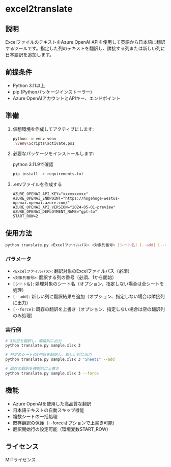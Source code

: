# excel2translate

## 説明

ExcelファイルのテキストをAzure OpenAI APIを使用して英語から日本語に翻訳するツールです。指定した列のテキストを翻訳し、隣接する列または新しい列に日本語訳を追加します。

## 前提条件

- Python 3.11以上
- pip (Pythonパッケージインストーラー)
- Azure OpenAIアカウントとAPIキー、エンドポイント

## 準備

1. 仮想環境を作成してアクティブにします:

    ```sh
    python -m venv venv
    .\venv\Scripts\activate.ps1
    ```

2. 必要なパッケージをインストールします:

    python 3.11.9で確認

    ```sh
    pip install -r requirements.txt
    ```

3. .envファイルを作成する

   ```env
   AZURE_OPENAI_API_KEY="xxxxxxxxxx"
   AZURE_OPENAI_ENDPOINT="https://hogehoge-westus-openai.openai.azure.com/"
   AZURE_OPENAI_API_VERSION="2024-05-01-preview"
   AZURE_OPENAI_DEPLOYMENT_NAME="gpt-4o"
   START_ROW=2
   ```

## 使用方法

```sh
python translate.py <Excelファイルパス> <対象列番号> [シート名] [--add] [--force]
```

### パラメータ

- `<Excelファイルパス>`: 翻訳対象のExcelファイルパス（必須）
- `<対象列番号>`: 翻訳する列の番号（必須、1から開始）
- `[シート名]`: 処理対象のシート名（オプション、指定しない場合は全シートを処理）
- `[--add]`: 新しい列に翻訳結果を追加（オプション、指定しない場合は隣接列に出力）
- `[--force]`: 既存の翻訳を上書き（オプション、指定しない場合は空の翻訳列のみ処理）

### 実行例

```sh
# 3列目を翻訳し、隣接列に出力
python translate.py sample.xlsx 3

# 特定のシートの3列目を翻訳し、新しい列に出力
python translate.py sample.xlsx 3 "Sheet1" --add

# 既存の翻訳を強制的に上書き
python translate.py sample.xlsx 3 --force
```

## 機能

- Azure OpenAIを使用した高品質な翻訳
- 日本語テキストの自動スキップ機能
- 複数シートの一括処理
- 既存翻訳の保護（--forceオプションで上書き可能）
- 翻訳開始行の設定可能（環境変数START_ROW）

## ライセンス

MITライセンス
